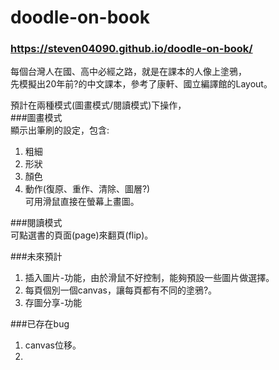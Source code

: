 # doodle-on-book
### https://steven04090.github.io/doodle-on-book/  
  
每個台灣人在國、高中必經之路，就是在課本的人像上塗鴉，  
先模擬出20年前?的中文課本，參考了康軒、國立編譯館的Layout。  
  
預計在兩種模式(圖畫模式/閱讀模式)下操作，  
###圖畫模式  
顯示出筆刷的設定，包含:
1. 粗細  
2. 形狀  
3. 顏色  
4. 動作(復原、重作、清除、圖層?)  
可用滑鼠直接在螢幕上畫圖。
  
###閱讀模式  
可點選書的頁面(page)來翻頁(flip)。  
  
###未來預計  
1. 插入圖片-功能，由於滑鼠不好控制，能夠預設一些圖片做選擇。  
2. 每頁個別一個canvas，讓每頁都有不同的塗鴉?。  
3. 存圖分享-功能  
  
###已存在bug  
1. canvas位移。
2. 
